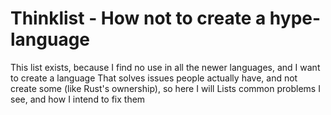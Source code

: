# Thinklist - How not to create a hype-language

This list exists, because I find no use in all the newer languages, and I want to create a language
That solves issues people actually have, and not create some (like Rust's ownership), so here I will
Lists common problems I see, and how I intend to fix them